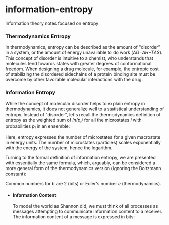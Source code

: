 # information-entropy
Information theory notes focused on entropy

### Thermodynamics Entropy
In thermodynamics, entropy can be described as the amount of "disorder" in a system, or the amount of energy unavailable to do work (*ΔG=ΔH−TΔS*). This concept of disorder is intuitive to a chemist, who understands that molecules tend towards states with greater degrees of conformational freedom. When designing a drug molecule, for example, the entropic cost of stabilizing the disordered sidechains of a protein binding site must be overcome by other favorable molecular interactions with the drug.

### Information Entropy
While the concept of molecular disorder helps to explain entropy in thermodynamics, it does not generalize well to a statistical understanding of entropy. Instead of "disorder", let's recall the thermodynamics definition of entropy as the weighted sum of *ln(p<sub>i</sub>)* for all the microstates *i* with probabilities *p<sub>i</sub>* in an ensemble:

Here, entropy expresses the number of microstates for a given macrostate in energy units. The number of microstates (particles) scales exponentially with the energy of the system, hence the logarithm.

Turning to the formal definition of information entropy, we are presented with essentially the same formula, which, arguably, can be considered a more general form of the thermodynamics version (ignoring the Boltzmann constant):

Common numbers for b are 2 (bits) or Euler's number *e* (thermodynamics).

- #### Information Content
  To model the world as Shannon did, we must think of all processes as messages attempting to communicate information content to a receiver. The information content of a message is expressed in bits:
  
